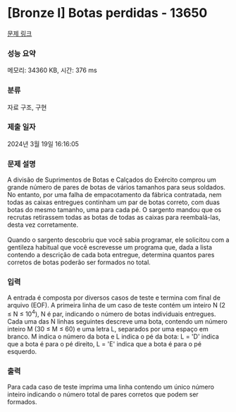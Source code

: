 # [Bronze I] Botas perdidas - 13650 

[문제 링크](https://www.acmicpc.net/problem/13650) 

### 성능 요약

메모리: 34360 KB, 시간: 376 ms

### 분류

자료 구조, 구현

### 제출 일자

2024년 3월 19일 16:16:05

### 문제 설명

<p>A divisão de Suprimentos de Botas e Calçados do Exército comprou um grande número de pares de botas de vários tamanhos para seus soldados. No entanto, por uma falha de empacotamento da fábrica contratada, nem todas as caixas entregues continham um par de botas correto, com duas botas do mesmo tamanho, uma para cada pé. O sargento mandou que os recrutas retirassem todas as botas de todas as caixas para reembalá-las, desta vez corretamente.<br>
<br>
Quando o sargento descobriu que você sabia programar, ele solicitou com a gentileza habitual que você escrevesse um programa que, dada a lista contendo a descrição de cada bota entregue, determina quantos pares corretos de botas poderão ser formados no total.</p>

### 입력 

 <p>A entrada é composta por diversos casos de teste e termina com final de arquivo (EOF). A primeira linha de um caso de teste contém um inteiro N (2 ≤ N ≤ 10<sup>4</sup>), N é par, indicando o número de botas individuais entregues. Cada uma das N linhas seguintes descreve uma bota, contendo um número inteiro M (30 ≤ M ≤ 60) e uma letra L, separados por uma espaço em branco. M indica o número da bota e L indica o pé da bota: L = 'D' indica que a bota é para o pé direito, L = 'E' indica que a bota é para o pé esquerdo.</p>

### 출력 

 <p>Para cada caso de teste imprima uma linha contendo um único número inteiro indicando o número total de pares corretos que podem ser formados.</p>

